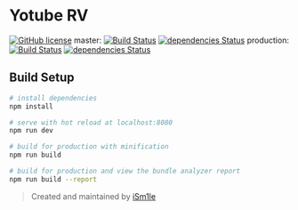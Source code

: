 # Yotube RV

[![GitHub license](https://img.shields.io/badge/license-MIT-blue.svg)](https://raw.githubusercontent.com/iSm1le/yrv-xaff/master/LICENSE)
master:
[![Build Status](https://travis-ci.org/iSm1le/yrv-xaff.svg?branch=master)](https://travis-ci.org/iSm1le/yrv-xaff)
[![dependencies Status](https://david-dm.org/iSm1le/yrv-xaff/status.svg)](https://david-dm.org/iSm1le/yrv-xaff)
production:
[![Build Status](https://travis-ci.org/iSm1le/yrv-xaff.svg?branch=production)](https://travis-ci.org/iSm1le/yrv-xaff)
[![dependencies Status](https://david-dm.org/iSm1le/yrv-xaff/status.svg?branch=production)](https://david-dm.org/iSm1le/yrv-xaff)

## Build Setup

``` bash
# install dependencies
npm install

# serve with hot reload at localhost:8080
npm run dev

# build for production with minification
npm run build

# build for production and view the bundle analyzer report
npm run build --report
```

> Created and maintained by [iSm1le](https://github.com/iSm1le)
